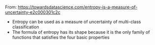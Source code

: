 From: https://towardsdatascience.com/entropy-is-a-measure-of-uncertainty-e2c000301c2c

- Entropy can be used as a measure of uncertainty of multi-class classification
- The formula of entropy has its shape because it is the only family of functions that satisfies the four basic properties